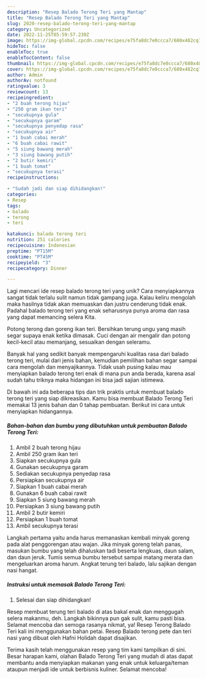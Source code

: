 ```yaml
---
description: "Resep Balado Terong Teri yang Mantap"
title: "Resep Balado Terong Teri yang Mantap"
slug: 2020-resep-balado-terong-teri-yang-mantap
category: Uncategorized
date: 2022-11-25T05:59:57.230Z
image: https://img-global.cpcdn.com/recipes/e75fa8dc7e0ccca7/680x482cq70/balado-terong-teri-foto-resep-utama.jpg
hideToc: false
enableToc: true
enableTocContent: false
thumbnail: https://img-global.cpcdn.com/recipes/e75fa8dc7e0ccca7/680x482cq70/balado-terong-teri-foto-resep-utama.jpg
cover: https://img-global.cpcdn.com/recipes/e75fa8dc7e0ccca7/680x482cq70/balado-terong-teri-foto-resep-utama.jpg
author: Admin
authorAv: notfound
ratingvalue: 3
reviewcount: 13
recipeingredient:
- "2 buah terong hijau"
- "250 gram ikan teri"
- "secukupnya gula"
- "secukupnya garam"
- "secukupnya penyedap rasa"
- "secukupnya air"
- "1 buah cabai merah"
- "6 buah cabai rawit"
- "5 siung bawang merah"
- "3 siung bawang putih"
- "2 butir kemiri"
- "1 buah tomat"
- "secukupnya terasi"
recipeinstructions:

- "Sudah jadi dan siap dihidangkan!"
categories:
- Resep
tags:
- balado
- terong
- teri

katakunci: balado terong teri 
nutrition: 251 calories
recipecuisine: Indonesian
preptime: "PT15M"
cooktime: "PT45M"
recipeyield: "3"
recipecategory: Dinner

---
```





Lagi mencari ide resep balado terong teri yang unik? Cara menyiapkannya sangat tidak terlalu sulit namun tidak gampang juga. Kalau keliru mengolah maka hasilnya tidak akan memuaskan dan justru cenderung tidak enak. Padahal balado terong teri yang enak seharusnya punya aroma dan rasa yang dapat memancing selera Kita.





Potong terong dan goreng ikan teri. Bersihkan terung ungu yang masih segar supaya enak ketika dimasak. Cuci dengan air mengalir dan potong kecil-kecil atau memanjang, sesuaikan dengan seleramu.

Banyak hal yang sedikit banyak mempengaruhi kualitas rasa dari balado terong teri, mulai dari jenis bahan, kemudian pemilihan bahan segar sampai cara mengolah dan menyajikannya. Tidak usah pusing kalau mau menyiapkan balado terong teri enak di mana pun anda berada, karena asal sudah tahu triknya maka hidangan ini bisa jadi sajian istimewa.






Di bawah ini ada beberapa tips dan trik praktis untuk membuat balado terong teri yang siap dikreasikan. Kamu bisa membuat Balado Terong Teri memakai 13 jenis bahan dan 0 tahap pembuatan. Berikut ini cara untuk menyiapkan hidangannya.

<!--inarticleads1-->

##### Bahan-bahan dan bumbu yang dibutuhkan untuk pembuatan Balado Terong Teri:

1. Ambil 2 buah terong hijau
1. Ambil 250 gram ikan teri
1. Siapkan secukupnya gula
1. Gunakan secukupnya garam
1. Sediakan secukupnya penyedap rasa
1. Persiapkan secukupnya air
1. Siapkan 1 buah cabai merah
1. Gunakan 6 buah cabai rawit
1. Siapkan 5 siung bawang merah
1. Persiapkan 3 siung bawang putih
1. Ambil 2 butir kemiri
1. Persiapkan 1 buah tomat
1. Ambil secukupnya terasi


Langkah pertama yaitu anda harus memanaskan kembali minyak goreng pada alat penggorengan atau wajan. Jika minyak goreng telah panas, masukan bumbu yang telah dihaluskan tadi beserta lengkuas, daun salam, dan daun jeruk. Tumis semua bumbu tersebut sampai matang merata dan mengeluarkan aroma harum. Angkat terung teri balado, lalu sajikan dengan nasi hangat. 

<!--inarticleads2-->

##### Instruksi untuk memasak Balado Terong Teri:


1. Selesai dan siap dihidangkan!

Resep membuat terung teri balado di atas bakal enak dan menggugah selera makanmu, deh. Langkah bikinnya pun gak sulit, kamu pasti bisa. Selamat mencoba dan semoga rasanya nikmat, ya! Resep Terong Balado Teri kali ini menggunakan bahan petai. Resep Balado terong pete dan teri nasi yang dibuat oleh Hafni Holidah dapat disajikan. 

Terima kasih telah menggunakan resep yang tim kami tampilkan di sini. Besar harapan kami, olahan Balado Terong Teri yang mudah di atas dapat membantu anda menyiapkan makanan yang enak untuk keluarga/teman ataupun menjadi ide untuk berbisnis kuliner. Selamat mencoba!

